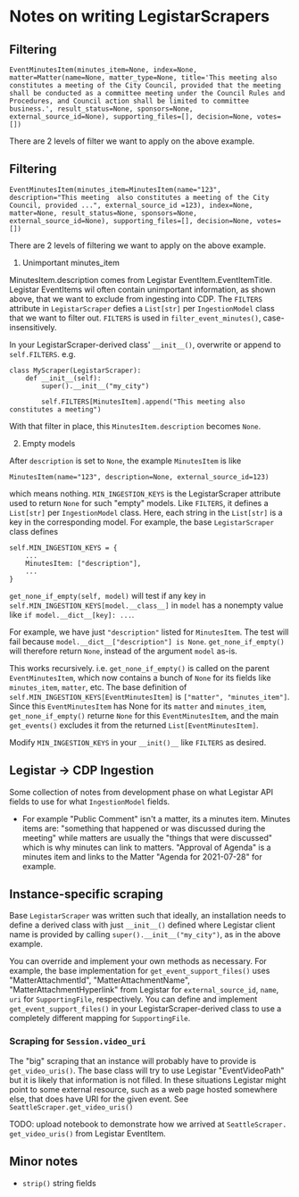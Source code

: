 # Notes on writing LegistarScrapers

## Filtering

`EventMinutesItem(minutes_item=None, index=None, matter=Matter(name=None, matter_type=None, title='This meeting also constitutes a meeting of the City Council, provided that the meeting shall be conducted as a committee meeting under the Council Rules and Procedures, and Council action shall be limited to committee business.', result_status=None, sponsors=None, external_source_id=None), supporting_files=[], decision=None, votes=[])`

There are 2 levels of filter we want to apply on the above example.

## Filtering

`EventMinutesItem(minutes_item=MinutesItem(name="123", description="This meeting 
also constitutes a meeting of the City Council, provided ...", external_source_id
=123), index=None, matter=None, result_status=None, sponsors=None, 
external_source_id=None), supporting_files=[], decision=None, votes=[])`

There are 2 levels of filtering we want to apply on the above example.

1. Unimportant minutes_item

MinutesItem.description comes from Legistar EventItem.EventItemTitle. Legistar 
EventItems wil often contain unimportant information, as shown above, that we 
want to exclude from ingesting into CDP. The `FILTERS` attribute in 
`LegistarScraper` 
defies a `List[str]` per `IngestionModel` class that we want to filter out. 
`FILTERS` is used in `filter_event_minutes()`, case-insensitively.

In your LegistarScraper-derived class' `__init__()`, overwrite or append to 
`self.FILTERS`. e.g.

```
class MyScraper(LegistarScraper):
    def __init__(self):
        super().__init__("my_city")

        self.FILTERS[MinutesItem].append("This meeting also constitutes a meeting")
```

With that filter in place, this `MinutesItem.description` becomes `None`.

2. Empty models

After `description` is set to `None`, the example `MinutesItem` is like

`MinutesItem(name="123", description=None, external_source_id=123)`

which means nothing. `MIN_INGESTION_KEYS` is the LegistarScraper attribute used 
to return `None` for such "empty" models. Like `FILTERS`, it defines a `List[str]` 
per `IngestionModel` class. Here, each string in the `List[str]` is a key in the 
corresponding model. For example, the base `LegistarScraper` class defines

```
self.MIN_INGESTION_KEYS = {
    ...
    MinutesItem: ["description"],
    ...
}
```

`get_none_if_empty(self, model)` will test if any key in 
`self.MIN_INGESTION_KEYS[model.__class__]` in `model` has a nonempty value like 
`if model.__dict__[key]: ...`.

For example, we have just `"description"` listed for `MinutesItem`. The test will 
fail because `model.__dict__["description"] is None`. `get_none_if_empty()` will 
therefore return `None`, instead of the argument `model` as-is.

This works recursively. i.e. `get_none_if_empty()` is called on the parent 
`EventMinutesItem`, which now contains a bunch of `None` for its fields like 
`minutes_item`, `matter`, etc. The base definition of `self.MIN_INGESTION_KEYS[EventMinutesItem]` is `["matter", "minutes_item"]`. Since this `EventMinutesItem` has None for its `matter` and `minutes_item`, 
`get_none_if_empty()` returne `None` for this `EventMinutesItem`, and the main 
`get_events()` excludes it from the returned `List[EventMinutesItem]`.

Modify `MIN_INGESTION_KEYS` in your `__init()__` like `FILTERS` as desired.

## Legistar -> CDP Ingestion

Some collection of notes from development phase on what Legistar API fields to 
use for what `IngestionModel` fields.

- For example "Public Comment" isn't a matter, its a minutes item. Minutes items 
are: "something that happened or was discussed during the meeting" while matters 
are usually the "things that were discussed" which is why minutes can link to 
matters. "Approval of Agenda" is a minutes item and links to the Matter "Agenda 
for 2021-07-28" for example.

## Instance-specific scraping

Base `LegistarScraper` was written such that ideally, an installation needs to 
define a derived class with just `__init__()` defined where Legistar client name 
is provided by calling `super().__init__("my_city")`, as in the above example.

You can override and implement your own methods as necessary. For example, the base
implementation for `get_event_support_files()` uses "MatterAttachmentId", 
"MatterAttachmentName", "MatterAttachmentHyperlink" from Legistar for 
`external_source_id`, `name`, `uri` for `SupportingFile`, respectively. You can 
define and implement `get_event_support_files()` in your LegistarScraper-derived 
class to use a completely different mapping for `SupportingFile`.

### Scraping for `Session.video_uri`

The "big" scraping that an instance will probably have to provide is 
`get_video_uris()`. The base class will try to use Legistar "EventVideoPath" but 
it is likely that information is not filled. In these situations Legistar might 
point to some external resource, such as a web page hosted somewhere else, that 
does have URI for the given event. See `SeattleScraper.get_video_uris()`

TODO: upload notebook to demonstrate how we arrived at `SeattleScraper.
get_video_uris()` from Legistar EventItem.

## Minor notes

- `strip()` string fields
